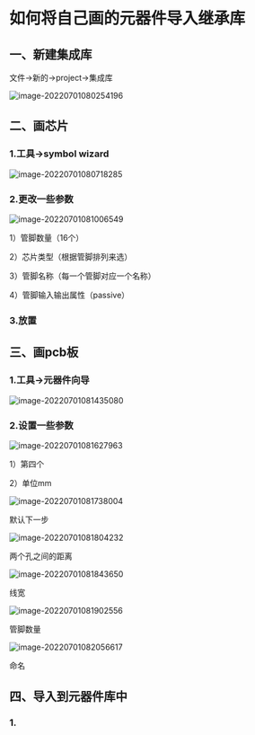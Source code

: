 # 如何将自己画的元器件导入继承库

## 一、新建集成库

文件->新的->project->集成库

![image-20220701080254196](C:\Users\。。。\AppData\Roaming\Typora\typora-user-images\image-20220701080254196.png)

## 二、画芯片

### 1.工具->symbol wizard

![image-20220701080718285](C:\Users\。。。\AppData\Roaming\Typora\typora-user-images\image-20220701080718285.png)

### 2.更改一些参数

![image-20220701081006549](C:\Users\。。。\AppData\Roaming\Typora\typora-user-images\image-20220701081006549.png)

1）管脚数量（16个）

2）芯片类型（根据管脚排列来选）

3）管脚名称（每一个管脚对应一个名称）

4）管脚输入输出属性（passive）

### 3.放置

## 三、画pcb板

### 1.工具->元器件向导

![image-20220701081435080](C:\Users\。。。\AppData\Roaming\Typora\typora-user-images\image-20220701081435080.png)

### 2.设置一些参数

![image-20220701081627963](C:\Users\。。。\AppData\Roaming\Typora\typora-user-images\image-20220701081627963.png)

1）第四个

2）单位mm

![image-20220701081738004](C:\Users\。。。\AppData\Roaming\Typora\typora-user-images\image-20220701081738004.png)

默认下一步

![image-20220701081804232](C:\Users\。。。\AppData\Roaming\Typora\typora-user-images\image-20220701081804232.png)

两个孔之间的距离

![image-20220701081843650](C:\Users\。。。\AppData\Roaming\Typora\typora-user-images\image-20220701081843650.png)

线宽

![image-20220701081902556](C:\Users\。。。\AppData\Roaming\Typora\typora-user-images\image-20220701081902556.png)

管脚数量

![image-20220701082056617](C:\Users\。。。\AppData\Roaming\Typora\typora-user-images\image-20220701082056617.png)

命名



## 四、导入到元器件库中

### 1.

